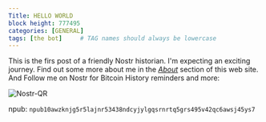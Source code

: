 ```yaml
---
Title: HELLO WORLD
block height: 777495
categories: [GENERAL]
tags: [the bot]     # TAG names should always be lowercase
---
```


This is the firs post of a friendly Nostr historian. I'm expecting an exciting journey. Find out some more about me in the *[About](https://bitcal.21ideas.org/about/)* section of this web site. And Follow me on Nostr for Bitcoin History reminders and more:

![Nostr-QR](https://nostr.build/i/nostr.build_e508f65fb18423f9af8f1f38eb46ed087bbe6dcb153619043666c834aee61604.png) 

npub: `npub10awzknjg5r5lajnr53438ndcyjylgqsrnrtq5grs495v42qc6awsj45ys7`
